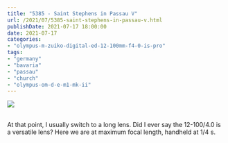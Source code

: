 ```yaml
---
title: "5385 - Saint Stephens in Passau V"
url: /2021/07/5385-saint-stephens-in-passau-v.html
publishDate: 2021-07-17 18:00:00
date: 2021-07-17
categories:
- "olympus-m-zuiko-digital-ed-12-100mm-f4-0-is-pro"
tags:
- "germany"
- "bavaria"
- "passau"
- "church"
- "olympus-om-d-e-m1-mk-ii"
---
```

<div class="container">
<div class="center"><a target="_blank" href="https://d25zfm9zpd7gm5.cloudfront.net/1200x1200/2019/20190620_152204-2_lr.jpg"><img class="webfeedsFeaturedVisual" src="https://d25zfm9zpd7gm5.cloudfront.net/0600x0600/2019/20190620_152204-2_lr.jpg" /></a></div>
</div>
<br />

At that point, I usually switch to a long lens. Did I ever say the 12-100/4.0 is a versatile lens? Here we are at maximum focal length, handheld at 1/4&nbsp;s.
